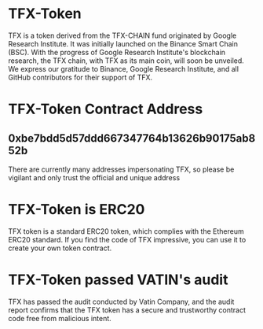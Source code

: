 # TFX-Token
TFX is a token derived from the TFX-CHAIN fund originated by Google Research Institute. It was initially launched on the Binance Smart Chain (BSC). With the progress of Google Research Institute's blockchain research, the TFX chain, with TFX as its main coin, will soon be unveiled. We express our gratitude to Binance, Google Research Institute, and all GitHub contributors for their support of TFX.
# TFX-Token Contract Address
## 0xbe7bdd5d57ddd667347764b13626b90175ab852b
There are currently many addresses impersonating TFX, so please be vigilant and only trust the official and unique address
# TFX-Token is ERC20
TFX token is a standard ERC20 token, which complies with the Ethereum ERC20 standard. If you find the code of TFX impressive, you can use it to create your own token contract.
# TFX-Token passed VATIN's audit
TFX has passed the audit conducted by Vatin Company, and the audit report confirms that the TFX token has a secure and trustworthy contract code free from malicious intent.
